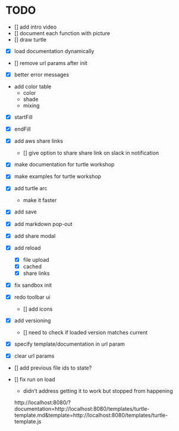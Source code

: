 # TODO

- [] add intro video
- [] document each function with picture
- [] draw turtle
- [x] load documentation dynamically
- [] remove url params after init
- [x] better error messages
- add color table
  - color
  - shade
  - mixing
- [x] startFill
- [x] endFill
- [x] add aws share links
  - [] give option to share share link on slack in notification
- [x] make documentation for turtle workshop
- [x] make examples for turtle workshop
  
- [x] add turtle arc
  - make it faster
- [x] add save
- [x] add markdown pop-out
- [x] add share modal
- [x] add reload
  - [x] file upload
  - [x] cached
  - [x] share links
- [x] fix sandbox init
- [x] redo toolbar ui
  - [] add icons
- [x] add versioning
  - [] need to check if loaded version matches current

- [x] specify template/documentation in url param

- [x] clear url params
- [] add previous file ids to state?
- [] fix run on load
  - didn't address getting it to work but stopped from happening


  http://localhost:8080/?documentation=http://localhost:8080/templates/turtle-template.md&template=http://localhost:8080/templates/turtle-template.js